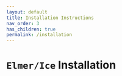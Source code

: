 ```yaml
---
layout: default
title: Installation Instructions
nav_order: 3
has_children: true
permalink: /installation
---
```


# `Elmer/Ice` Installation

<!-- {: .fs-6 .fw-300 } -->
